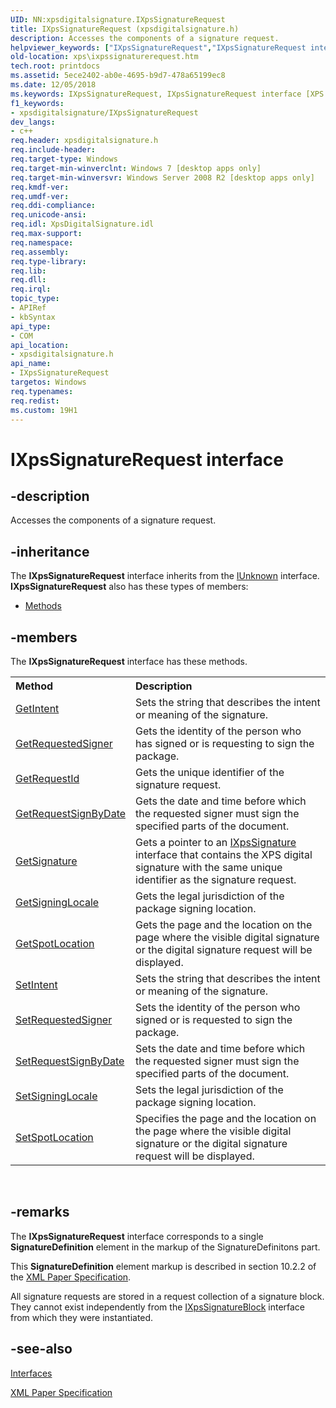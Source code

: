 ```yaml
---
UID: NN:xpsdigitalsignature.IXpsSignatureRequest
title: IXpsSignatureRequest (xpsdigitalsignature.h)
description: Accesses the components of a signature request.helpviewer_keywords: ["IXpsSignatureRequest","IXpsSignatureRequest interface [XPS Documents and Packaging]","IXpsSignatureRequest interface [XPS Documents and Packaging]","described","xps.ixpssignaturerequest","xpsdigitalsignature/IXpsSignatureRequest"]
old-location: xps\ixpssignaturerequest.htm
tech.root: printdocs
ms.assetid: 5ece2402-ab0e-4695-b9d7-478a65199ec8
ms.date: 12/05/2018
ms.keywords: IXpsSignatureRequest, IXpsSignatureRequest interface [XPS Documents and Packaging], IXpsSignatureRequest interface [XPS Documents and Packaging],described, xps.ixpssignaturerequest, xpsdigitalsignature/IXpsSignatureRequest
f1_keywords:
- xpsdigitalsignature/IXpsSignatureRequest
dev_langs:
- c++
req.header: xpsdigitalsignature.h
req.include-header: 
req.target-type: Windows
req.target-min-winverclnt: Windows 7 [desktop apps only]
req.target-min-winversvr: Windows Server 2008 R2 [desktop apps only]
req.kmdf-ver: 
req.umdf-ver: 
req.ddi-compliance: 
req.unicode-ansi: 
req.idl: XpsDigitalSignature.idl
req.max-support: 
req.namespace: 
req.assembly: 
req.type-library: 
req.lib: 
req.dll: 
req.irql: 
topic_type:
- APIRef
- kbSyntax
api_type:
- COM
api_location:
- xpsdigitalsignature.h
api_name:
- IXpsSignatureRequest
targetos: Windows
req.typenames: 
req.redist: 
ms.custom: 19H1
---
```


# IXpsSignatureRequest interface


## -description


Accesses the components of a signature request.


## -inheritance

The <b xmlns:loc="http://microsoft.com/wdcml/l10n">IXpsSignatureRequest</b> interface inherits from the <a href="https://docs.microsoft.com/windows/desktop/api/unknwn/nn-unknwn-iunknown">IUnknown</a> interface. <b>IXpsSignatureRequest</b> also has these types of members:
<ul>
<li><a href="https://docs.microsoft.com/">Methods</a></li>
</ul>

## -members

The <b>IXpsSignatureRequest</b> interface has these methods.
<table class="members" id="memberListMethods">
<tr>
<th align="left" width="37%">Method</th>
<th align="left" width="63%">Description</th>
</tr>
<tr data="declared;">
<td align="left" width="37%">
<a href="https://docs.microsoft.com/windows/desktop/api/xpsdigitalsignature/nf-xpsdigitalsignature-ixpssignaturerequest-getintent">GetIntent</a>
</td>
<td align="left" width="63%">
Sets the string that describes the intent or meaning of the signature.

</td>
</tr>
<tr data="declared;">
<td align="left" width="37%">
<a href="https://docs.microsoft.com/windows/desktop/api/xpsdigitalsignature/nf-xpsdigitalsignature-ixpssignaturerequest-getrequestedsigner">GetRequestedSigner</a>
</td>
<td align="left" width="63%">
Gets the identity of the person who has signed or is requesting to sign the package.

</td>
</tr>
<tr data="declared;">
<td align="left" width="37%">
<a href="https://docs.microsoft.com/windows/desktop/api/xpsdigitalsignature/nf-xpsdigitalsignature-ixpssignaturerequest-getrequestid">GetRequestId</a>
</td>
<td align="left" width="63%">
Gets the unique identifier of  the signature request.

</td>
</tr>
<tr data="declared;">
<td align="left" width="37%">
<a href="https://docs.microsoft.com/windows/desktop/api/xpsdigitalsignature/nf-xpsdigitalsignature-ixpssignaturerequest-getrequestsignbydate">GetRequestSignByDate</a>
</td>
<td align="left" width="63%">
Gets the date and time before which the requested signer must sign the specified parts of the document.

</td>
</tr>
<tr data="declared;">
<td align="left" width="37%">
<a href="https://docs.microsoft.com/windows/desktop/api/xpsdigitalsignature/nf-xpsdigitalsignature-ixpssignaturerequest-getsignature">GetSignature</a>
</td>
<td align="left" width="63%">
Gets a pointer to an <a href="https://docs.microsoft.com/windows/desktop/api/xpsdigitalsignature/nn-xpsdigitalsignature-ixpssignature">IXpsSignature</a> interface that contains the XPS digital signature with the same unique identifier as the signature request.
            

</td>
</tr>
<tr data="declared;">
<td align="left" width="37%">
<a href="https://docs.microsoft.com/windows/desktop/api/xpsdigitalsignature/nf-xpsdigitalsignature-ixpssignaturerequest-getsigninglocale">GetSigningLocale</a>
</td>
<td align="left" width="63%">
Gets the legal jurisdiction of the package signing location.

</td>
</tr>
<tr data="declared;">
<td align="left" width="37%">
<a href="https://docs.microsoft.com/windows/desktop/api/xpsdigitalsignature/nf-xpsdigitalsignature-ixpssignaturerequest-getspotlocation">GetSpotLocation</a>
</td>
<td align="left" width="63%">
Gets the page and the location on the page where the visible digital signature or the digital signature request will be displayed.

</td>
</tr>
<tr data="declared;">
<td align="left" width="37%">
<a href="https://docs.microsoft.com/windows/desktop/api/xpsdigitalsignature/nf-xpsdigitalsignature-ixpssignaturerequest-setintent">SetIntent</a>
</td>
<td align="left" width="63%">
Sets the string that describes the intent or meaning of the signature.

</td>
</tr>
<tr data="declared;">
<td align="left" width="37%">
<a href="https://docs.microsoft.com/windows/desktop/api/xpsdigitalsignature/nf-xpsdigitalsignature-ixpssignaturerequest-setrequestedsigner">SetRequestedSigner</a>
</td>
<td align="left" width="63%">
Sets the identity of the person who signed or is requested to sign the package.

</td>
</tr>
<tr data="declared;">
<td align="left" width="37%">
<a href="https://docs.microsoft.com/windows/desktop/api/xpsdigitalsignature/nf-xpsdigitalsignature-ixpssignaturerequest-setrequestsignbydate">SetRequestSignByDate</a>
</td>
<td align="left" width="63%">
Sets the date and time before which the requested signer must sign the specified parts of the document.

</td>
</tr>
<tr data="declared;">
<td align="left" width="37%">
<a href="https://docs.microsoft.com/windows/desktop/api/xpsdigitalsignature/nf-xpsdigitalsignature-ixpssignaturerequest-setsigninglocale">SetSigningLocale</a>
</td>
<td align="left" width="63%">
Sets the legal jurisdiction of the package signing location.

</td>
</tr>
<tr data="declared;">
<td align="left" width="37%">
<a href="https://docs.microsoft.com/windows/desktop/api/xpsdigitalsignature/nf-xpsdigitalsignature-ixpssignaturerequest-setspotlocation">SetSpotLocation</a>
</td>
<td align="left" width="63%">
Specifies the page and the  location on the page  where   the visible digital signature or the digital signature request  will be displayed.

</td>
</tr>
</table> 


## -remarks



The <b>IXpsSignatureRequest</b> interface corresponds to a single <b>SignatureDefinition</b> element in the markup of the SignatureDefinitons part.

This <b>SignatureDefinition</b> element markup is described in section 10.2.2 of the <a href="https://www.microsoft.com/download/details.aspx?id=11816">XML Paper Specification</a>. 

All signature requests are 
stored in a request collection of a signature block. They cannot exist independently from the <a href="https://docs.microsoft.com/windows/desktop/api/xpsdigitalsignature/nn-xpsdigitalsignature-ixpssignatureblock">IXpsSignatureBlock</a> interface from which they were instantiated.




## -see-also




<a href="https://docs.microsoft.com/previous-versions/windows/desktop/dd316980(v=vs.85)">Interfaces</a>



<a href="https://www.microsoft.com/download/details.aspx?id=11816">XML Paper Specification</a>
 

 

